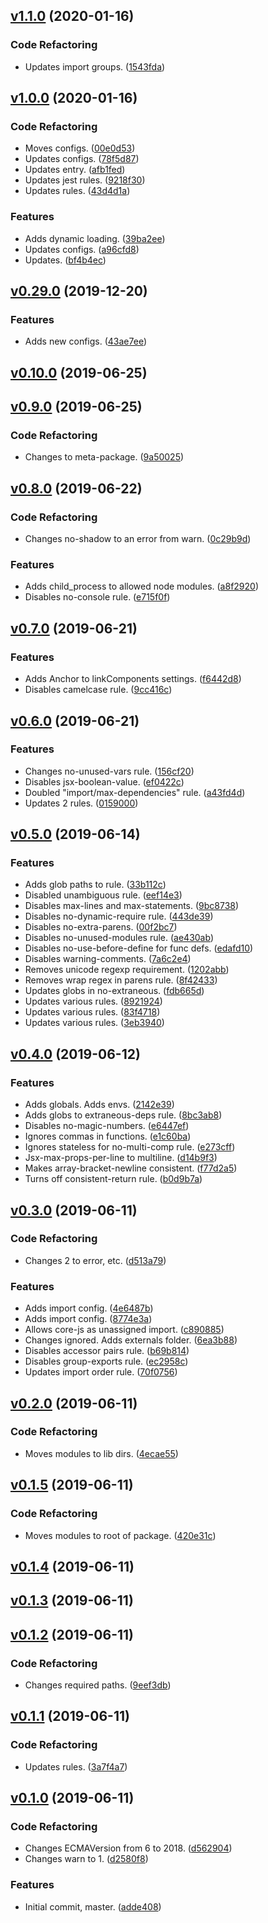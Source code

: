 <a name="v1.1.0"></a>
## [v1.1.0](https://github.com/alexseitsinger/eslint-config/compare/v1.0.0...v1.1.0) (2020-01-16)

### Code Refactoring
- Updates import groups. ([1543fda](https://github.com/alexseitsinger/eslint-config/commit/1543fda054d7359afba099bf342dac4adb178f99))


<a name="v1.0.0"></a>
## [v1.0.0](https://github.com/alexseitsinger/eslint-config/compare/v0.29.0...v1.0.0) (2020-01-16)

### Code Refactoring
- Moves configs. ([00e0d53](https://github.com/alexseitsinger/eslint-config/commit/00e0d531c120b95e23cf3bfb51377471e61f439f))
- Updates configs. ([78f5d87](https://github.com/alexseitsinger/eslint-config/commit/78f5d87ed45a232a3a6dbb43c1d6b0f90440ed66))
- Updates entry. ([afb1fed](https://github.com/alexseitsinger/eslint-config/commit/afb1fed29b8fa7d85821119e1149298a4e68e32a))
- Updates jest rules. ([9218f30](https://github.com/alexseitsinger/eslint-config/commit/9218f3089d063797289fa20641d74cb5811e398a))
- Updates rules. ([43d4d1a](https://github.com/alexseitsinger/eslint-config/commit/43d4d1a1977a94c151ad262412f36d93183027b2))

### Features
- Adds dynamic loading. ([39ba2ee](https://github.com/alexseitsinger/eslint-config/commit/39ba2ee802fa01a8c99e3117517bb6d7226fdae5))
- Updates configs. ([a96cfd8](https://github.com/alexseitsinger/eslint-config/commit/a96cfd88623b68998d2be0df4e88648301ca5334))
- Updates. ([bf4b4ec](https://github.com/alexseitsinger/eslint-config/commit/bf4b4ec34df5d8d9f38f7151096647a2e8ac6ce8))


<a name="v0.29.0"></a>
## [v0.29.0](https://github.com/alexseitsinger/eslint-config/compare/v0.10.0...v0.29.0) (2019-12-20)

### Features
- Adds new configs. ([43ae7ee](https://github.com/alexseitsinger/eslint-config/commit/43ae7ee89d6d9029ce65d34284f4cb5a1b193ff0))


<a name="v0.10.0"></a>
## [v0.10.0](https://github.com/alexseitsinger/eslint-config/compare/v0.9.0...v0.10.0) (2019-06-25)


<a name="v0.9.0"></a>
## [v0.9.0](https://github.com/alexseitsinger/eslint-config/compare/v0.8.0...v0.9.0) (2019-06-25)

### Code Refactoring
- Changes to meta-package. ([9a50025](https://github.com/alexseitsinger/eslint-config/commit/9a50025b6b412a00443b463ab090b8d19866cae6))


<a name="v0.8.0"></a>
## [v0.8.0](https://github.com/alexseitsinger/eslint-config/compare/v0.7.0...v0.8.0) (2019-06-22)

### Code Refactoring
- Changes no-shadow to an error from warn. ([0c29b9d](https://github.com/alexseitsinger/eslint-config/commit/0c29b9d3d19f3ca9a0742e2a791949ea833017e2))

### Features
- Adds child_process to allowed node modules. ([a8f2920](https://github.com/alexseitsinger/eslint-config/commit/a8f29200d494fa35180634290c7d602a88f3c04a))
- Disables no-console rule. ([e715f0f](https://github.com/alexseitsinger/eslint-config/commit/e715f0f44da2ee109255b41622f50811695e2ab4))


<a name="v0.7.0"></a>
## [v0.7.0](https://github.com/alexseitsinger/eslint-config/compare/v0.6.0...v0.7.0) (2019-06-21)

### Features
- Adds Anchor to linkComponents settings. ([f6442d8](https://github.com/alexseitsinger/eslint-config/commit/f6442d8038a83c70d7007c4d1c21c1dde62c9b09))
- Disables camelcase rule. ([9cc416c](https://github.com/alexseitsinger/eslint-config/commit/9cc416cce0e30eced7f4e1ca11978a311dbf1d8a))


<a name="v0.6.0"></a>
## [v0.6.0](https://github.com/alexseitsinger/eslint-config/compare/v0.5.0...v0.6.0) (2019-06-21)

### Features
- Changes no-unused-vars rule. ([156cf20](https://github.com/alexseitsinger/eslint-config/commit/156cf20606dd096a03abe8acc485bf6b41620cc2))
- Disables jsx-boolean-value. ([ef0422c](https://github.com/alexseitsinger/eslint-config/commit/ef0422c98a8b4e7185b03b840d7940efc9cc49e9))
- Doubled "import/max-dependencies" rule. ([a43fd4d](https://github.com/alexseitsinger/eslint-config/commit/a43fd4d7511323fa1ca58786851d748d661b3724))
- Updates 2 rules. ([0159000](https://github.com/alexseitsinger/eslint-config/commit/015900081587b799067398f5a21772a3b3dc2910))


<a name="v0.5.0"></a>
## [v0.5.0](https://github.com/alexseitsinger/eslint-config/compare/v0.4.0...v0.5.0) (2019-06-14)

### Features
- Adds glob paths to rule. ([33b112c](https://github.com/alexseitsinger/eslint-config/commit/33b112c03fdd3672e3b1b7940975a7636fdaae03))
- Disabled unambiguous rule. ([eef14e3](https://github.com/alexseitsinger/eslint-config/commit/eef14e3c62076a541c386233de7efbc2fe0d7c75))
- Disables max-lines and max-statements. ([9bc8738](https://github.com/alexseitsinger/eslint-config/commit/9bc8738f4028686219a7e83a748e375bdc5f0b11))
- Disables no-dynamic-require rule. ([443de39](https://github.com/alexseitsinger/eslint-config/commit/443de39e1e6c2a56cd1fb9365f2743601927a369))
- Disables no-extra-parens. ([00f2bc7](https://github.com/alexseitsinger/eslint-config/commit/00f2bc7da2ce0d9a5eb804657b9cd96c8cae3406))
- Disables no-unused-modules rule. ([ae430ab](https://github.com/alexseitsinger/eslint-config/commit/ae430ab454f59571bc67aee3c6c752670ac0c53f))
- Disables no-use-before-define for func defs. ([edafd10](https://github.com/alexseitsinger/eslint-config/commit/edafd1060e00e1b98c7eefd8be5f8b1ec293ba00))
- Disables warning-comments. ([7a6c2e4](https://github.com/alexseitsinger/eslint-config/commit/7a6c2e44aece697d11c02fc9d3c9b46bf364d9bf))
- Removes unicode regexp requirement. ([1202abb](https://github.com/alexseitsinger/eslint-config/commit/1202abb25d405783c61c17c55acab925a85fb89c))
- Removes wrap regex in parens rule. ([8f42433](https://github.com/alexseitsinger/eslint-config/commit/8f424331dc80249b2bebd336e6b9cbe63464eea6))
- Updates globs in no-extraneous. ([fdb665d](https://github.com/alexseitsinger/eslint-config/commit/fdb665d52393bc342b04806bdb4aeee29d1f0864))
- Updates various rules. ([8921924](https://github.com/alexseitsinger/eslint-config/commit/8921924a86d070ec5eb0e94b1c56c03bfb80db9b))
- Updates various rules. ([83f4718](https://github.com/alexseitsinger/eslint-config/commit/83f47182fb55d61f19988007b598dcf198e0e602))
- Updates various rules. ([3eb3940](https://github.com/alexseitsinger/eslint-config/commit/3eb3940b3b9e9993f4eae9bf46c52b12eeaf48b8))


<a name="v0.4.0"></a>
## [v0.4.0](https://github.com/alexseitsinger/eslint-config/compare/v0.3.0...v0.4.0) (2019-06-12)

### Features
- Adds globals. Adds envs. ([2142e39](https://github.com/alexseitsinger/eslint-config/commit/2142e395861152b5816cccdb9a860a0872f5cd79))
- Adds globs to extraneous-deps rule. ([8bc3ab8](https://github.com/alexseitsinger/eslint-config/commit/8bc3ab8ae6b27e22a737821447c18c902ecab4f8))
- Disables no-magic-numbers. ([e6447ef](https://github.com/alexseitsinger/eslint-config/commit/e6447ef8961ecceaa9002de1f8ba861588321e98))
- Ignores commas in functions. ([e1c60ba](https://github.com/alexseitsinger/eslint-config/commit/e1c60ba62a2c2df684be7921bf8d8e199584ee8f))
- Ignores stateless for no-multi-comp rule. ([e273cff](https://github.com/alexseitsinger/eslint-config/commit/e273cff7b3f935a65e7ef98cf551da65260a75da))
- Jsx-max-props-per-line to multiline. ([d14b9f3](https://github.com/alexseitsinger/eslint-config/commit/d14b9f37809cc34240ba9bade5c65ce95910baa3))
- Makes array-bracket-newline consistent. ([f77d2a5](https://github.com/alexseitsinger/eslint-config/commit/f77d2a508f034f314cf87600e483e47cd11a4cbf))
- Turns off consistent-return rule. ([b0d9b7a](https://github.com/alexseitsinger/eslint-config/commit/b0d9b7a8dfe4ac180434adee83844fe9d955f6ca))


<a name="v0.3.0"></a>
## [v0.3.0](https://github.com/alexseitsinger/eslint-config/compare/v0.2.0...v0.3.0) (2019-06-11)

### Code Refactoring
- Changes 2 to error, etc. ([d513a79](https://github.com/alexseitsinger/eslint-config/commit/d513a7947e20f58224b1b4b808239e6740294f3f))

### Features
- Adds import config. ([4e6487b](https://github.com/alexseitsinger/eslint-config/commit/4e6487b75bfbffd243b94e3d2409dd0bd2c2c923))
- Adds import config. ([8774e3a](https://github.com/alexseitsinger/eslint-config/commit/8774e3ad453aea382ed466ae5da0a2f9cf3a5e66))
- Allows core-js as unassigned import. ([c890885](https://github.com/alexseitsinger/eslint-config/commit/c8908854af58500c69f79bbd670cc5c85649607c))
- Changes ignored. Adds externals folder. ([6ea3b88](https://github.com/alexseitsinger/eslint-config/commit/6ea3b88311239afee4c349a5c632d3209cfe93b2))
- Disables accessor pairs rule. ([b69b814](https://github.com/alexseitsinger/eslint-config/commit/b69b814eca3652a4e636ef98c1b94bdfa47829ee))
- Disables group-exports rule. ([ec2958c](https://github.com/alexseitsinger/eslint-config/commit/ec2958c8884b0550854bb489168cf00a0c94f717))
- Updates import order rule. ([70f0756](https://github.com/alexseitsinger/eslint-config/commit/70f0756a58da8e22ec4caf896ae855e7f0d7dafc))


<a name="v0.2.0"></a>
## [v0.2.0](https://github.com/alexseitsinger/eslint-config/compare/v0.1.5...v0.2.0) (2019-06-11)

### Code Refactoring
- Moves modules to lib dirs. ([4ecae55](https://github.com/alexseitsinger/eslint-config/commit/4ecae55af78cc8c2c0982aa6f7f17748895fe080))


<a name="v0.1.5"></a>
## [v0.1.5](https://github.com/alexseitsinger/eslint-config/compare/v0.1.4...v0.1.5) (2019-06-11)

### Code Refactoring
- Moves modules to root of package. ([420e31c](https://github.com/alexseitsinger/eslint-config/commit/420e31c4d55e752d9554c584c852d7e49038a1e1))


<a name="v0.1.4"></a>
## [v0.1.4](https://github.com/alexseitsinger/eslint-config/compare/v0.1.3...v0.1.4) (2019-06-11)


<a name="v0.1.3"></a>
## [v0.1.3](https://github.com/alexseitsinger/eslint-config/compare/v0.1.2...v0.1.3) (2019-06-11)


<a name="v0.1.2"></a>
## [v0.1.2](https://github.com/alexseitsinger/eslint-config/compare/v0.1.1...v0.1.2) (2019-06-11)

### Code Refactoring
- Changes required paths. ([9eef3db](https://github.com/alexseitsinger/eslint-config/commit/9eef3dbfb930a76b9d92c79d71e2693cfd201a6c))


<a name="v0.1.1"></a>
## [v0.1.1](https://github.com/alexseitsinger/eslint-config/compare/v0.1.0...v0.1.1) (2019-06-11)

### Code Refactoring
- Updates rules. ([3a7f4a7](https://github.com/alexseitsinger/eslint-config/commit/3a7f4a7d43d363d9107076901fa583ef4480012f))


<a name="v0.1.0"></a>
## [v0.1.0](https://github.com/alexseitsinger/eslint-config/compare/adde4085b4e867af289d524727abe1e2ee214088...v0.1.0) (2019-06-11)

### Code Refactoring
- Changes ECMAVersion from 6 to 2018. ([d562904](https://github.com/alexseitsinger/eslint-config/commit/d5629043f41ec8b0959d083416fdbdcf17ed9e1e))
- Changes warn to 1. ([d2580f8](https://github.com/alexseitsinger/eslint-config/commit/d2580f8fb488e6aec20fad79d79cb0426d4582de))

### Features
- Initial commit, master. ([adde408](https://github.com/alexseitsinger/eslint-config/commit/adde4085b4e867af289d524727abe1e2ee214088))


